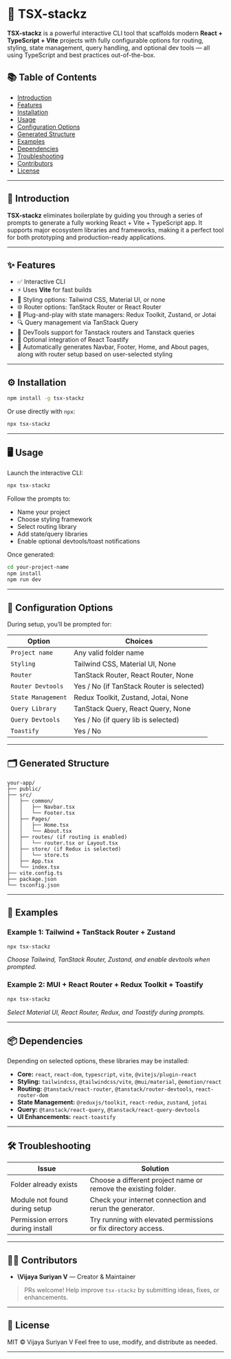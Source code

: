 
# 🚀 TSX-stackz

**TSX-stackz** is a powerful interactive CLI tool that scaffolds modern **React + TypeScript + Vite** projects with fully configurable options for routing, styling, state management, query handling, and optional dev tools — all using TypeScript and best practices out-of-the-box.


## 📚 Table of Contents

* [Introduction](#-introduction)
* [Features](#-features)
* [Installation](#-installation)
* [Usage](#-usage)
* [Configuration Options](#-configuration-options)
* [Generated Structure](#-generated-structure)
* [Examples](#-examples)
* [Dependencies](#-dependencies)
* [Troubleshooting](#-troubleshooting)
* [Contributors](#-contributors)
* [License](#-license)

---

## 📖 Introduction

**TSX-stackz** eliminates boilerplate by guiding you through a series of prompts to generate a fully working React + Vite + TypeScript app. It supports major ecosystem libraries and frameworks, making it a perfect tool for both prototyping and production-ready applications.

---

## ✨ Features

* ✅ Interactive CLI 
* ⚡ Uses **Vite** for fast builds
* 🎨 Styling options: Tailwind CSS, Material UI, or none
* 🌐 Router options: TanStack Router or React Router
* 🔌 Plug-and-play with state managers: Redux Toolkit, Zustand, or Jotai
* 🔍 Query management via TanStack Query
* 🧪 DevTools support for Tanstack routers and Tanstack queries
* 🔔 Optional integration of React Toastify
* 🧩 Automatically generates Navbar, Footer, Home, and About pages, along with router setup based on user-selected styling

---

## ⚙️ Installation

```bash
npm install -g tsx-stackz
```

Or use directly with `npx`:

```bash
npx tsx-stackz
```

---

## 🖥️ Usage

Launch the interactive CLI:

```bash
npx tsx-stackz
```

Follow the prompts to:

* Name your project
* Choose styling framework
* Select routing library
* Add state/query libraries
* Enable optional devtools/toast notifications

Once generated:

```bash
cd your-project-name
npm install
npm run dev
```

---

## 🧩 Configuration Options

During setup, you’ll be prompted for:

| Option             | Choices                                   |
| ------------------ | ----------------------------------------- |
| `Project name`     | Any valid folder name                     |
| `Styling`          | Tailwind CSS, Material UI, None           |
| `Router`           | TanStack Router, React Router, None       |
| `Router Devtools`  | Yes / No (if TanStack Router is selected) |
| `State Management` | Redux Toolkit, Zustand, Jotai, None       |
| `Query Library`    | TanStack Query, React Query, None         |
| `Query Devtools`   | Yes / No (if query lib is selected)       |
| `Toastify`         | Yes / No                                  |

---

## 🗂️ Generated Structure

```
your-app/
├── public/
├── src/
│   ├── common/
│   │   ├── Navbar.tsx
│   │   └── Footer.tsx
│   ├── Pages/
│   │   ├── Home.tsx
│   │   └── About.tsx
│   ├── routes/ (if routing is enabled)
│   │   └── router.tsx or Layout.tsx
│   ├── store/ (if Redux is selected)
│   │   └── store.ts
│   ├── App.tsx
│   └── index.tsx
├── vite.config.ts
├── package.json
└── tsconfig.json
```

---

## 🧪 Examples

### Example 1: Tailwind + TanStack Router + Zustand

```bash
npx tsx-stackz
```

*Choose Tailwind, TanStack Router, Zustand, and enable devtools when prompted.*

### Example 2: MUI + React Router + Redux Toolkit + Toastify

```bash
npx tsx-stackz
```

*Select Material UI, React Router, Redux, and Toastify during prompts.*

---

## 📦 Dependencies

Depending on selected options, these libraries may be installed:

* **Core:** `react`, `react-dom`, `typescript`, `vite`, `@vitejs/plugin-react`
* **Styling:** `tailwindcss`, `@tailwindcss/vite`, `@mui/material`, `@emotion/react`
* **Routing:** `@tanstack/react-router`, `@tanstack/router-devtools`, `react-router-dom`
* **State Management:** `@reduxjs/toolkit`, `react-redux`, `zustand`, `jotai`
* **Query:** `@tanstack/react-query`, `@tanstack/react-query-devtools`
* **UI Enhancements:** `react-toastify`

---

## 🛠️ Troubleshooting

| Issue                            | Solution                                                       |
| -------------------------------- | -------------------------------------------------------------- |
| Folder already exists            | Choose a different project name or remove the existing folder. |
| Module not found during setup    | Check your internet connection and rerun the generator.        |
| Permission errors during install | Try running with elevated permissions or fix directory access. |

---

## 👨‍💻 Contributors

* **\Vijaya Suriyan V** — Creator & Maintainer

> PRs welcome! Help improve `tsx-stackz` by submitting ideas, fixes, or enhancements.

---

## 📄 License

MIT © Vijaya Suriyan V
Feel free to use, modify, and distribute as needed.

---

